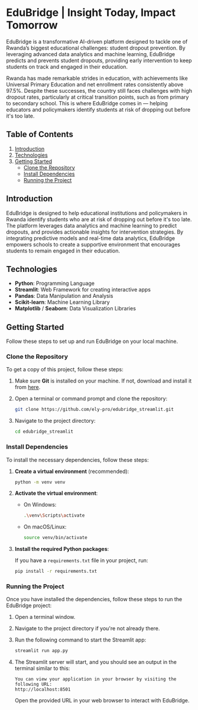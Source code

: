 # EduBridge | Insight Today, Impact Tomorrow

EduBridge is a transformative AI-driven platform designed to tackle one of Rwanda’s biggest educational challenges: student dropout prevention. By leveraging advanced data analytics and machine learning, EduBridge predicts and prevents student dropouts, providing early intervention to keep students on track and engaged in their education.

Rwanda has made remarkable strides in education, with achievements like Universal Primary Education and net enrollment rates consistently above 97.5%. Despite these successes, the country still faces challenges with high dropout rates, particularly at critical transition points, such as from primary to secondary school. This is where EduBridge comes in — helping educators and policymakers identify students at risk of dropping out before it's too late.

## Table of Contents
1. [Introduction](#introduction)
2. [Technologies](#technologies)
3. [Getting Started](#getting-started)
   - [Clone the Repository](#clone-the-repository)
   - [Install Dependencies](#install-dependencies)
   - [Running the Project](#running-the-project)

## Introduction

EduBridge is designed to help educational institutions and policymakers in Rwanda identify students who are at risk of dropping out before it's too late. The platform leverages data analytics and machine learning to predict dropouts, and provides actionable insights for intervention strategies. By integrating predictive models and real-time data analytics, EduBridge empowers schools to create a supportive environment that encourages students to remain engaged in their education.

## Technologies

- **Python**: Programming Language
- **Streamlit**: Web Framework for creating interactive apps
- **Pandas**: Data Manipulation and Analysis
- **Scikit-learn**: Machine Learning Library
- **Matplotlib** / **Seaborn**: Data Visualization Libraries

## Getting Started

Follow these steps to set up and run EduBridge on your local machine.

### Clone the Repository

To get a copy of this project, follow these steps:

1. Make sure **Git** is installed on your machine. If not, download and install it from [here](https://git-scm.com/).
2. Open a terminal or command prompt and clone the repository:

   ```bash
   git clone https://github.com/ely-pro/edubridge_streamlit.git
   ```

3. Navigate to the project directory:

   ```bash
   cd edubridge_streamlit
   ```

### Install Dependencies

To install the necessary dependencies, follow these steps:

1. **Create a virtual environment** (recommended):

   ```bash
   python -m venv venv
   ```

2. **Activate the virtual environment**:

   - On Windows:
     ```bash
     .\venv\Scripts\activate
     ```
   - On macOS/Linux:
     ```bash
     source venv/bin/activate
     ```

3. **Install the required Python packages**:

   If you have a `requirements.txt` file in your project, run:

   ```bash
   pip install -r requirements.txt
   ```

### Running the Project

Once you have installed the dependencies, follow these steps to run the EduBridge project:

1. Open a terminal window.
2. Navigate to the project directory if you're not already there.
3. Run the following command to start the Streamlit app:

   ```bash
   streamlit run app.py
   ```

4. The Streamlit server will start, and you should see an output in the terminal similar to this:

   ```
   You can view your application in your browser by visiting the following URL:
   http://localhost:8501
   ```

   Open the provided URL in your web browser to interact with EduBridge.

